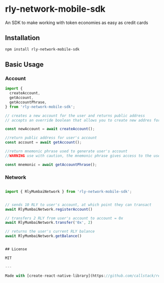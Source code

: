 # rly-network-mobile-sdk

An SDK to make working with token economies as easy as credit cards

## Installation

```sh
npm install rly-network-mobile-sdk
```

## Basic Usage

### Account

```js
import {
  createAccount,
  getAccount,
  getAccountPhrase,
} from 'rly-network-mobile-sdk';

// creates a new account for the user and returns public address
// accepts an override boolean that allows you to create new addres for user

const newAccount = await createAccount();

//return public address for user's account
const account = await getAccount();

//return mnemonic phrase used to generate user's account
//WARNING use with caution, the mnemonic phrase gives access to the user's account

const mnemonic = await getAccountPhrase();
```

### Network

```js

import { RlyMumbaiNetwork } from 'rly-network-mobile-sdk';


// sends 10 RLY to user's account, at which point they can transact
await RlyMumbaiNetwork.registerAccount()

// transfers 2 RLY from user's account to account = 0x
await RlyMumbaiNetwork.transfer('0x', 2)

// returns the user's current RLY balance
await RlyMumbaiNetwork.getBalance()


## License

MIT

---

Made with [create-react-native-library](https://github.com/callstack/react-native-builder-bob)
```
